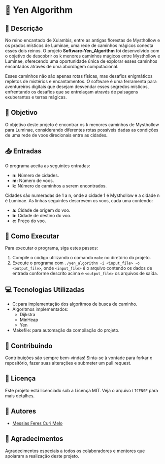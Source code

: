 # 🌌 Yen Algorithm

## 📜 Descrição

No reino encantado de Xulambis, entre as antigas florestas de Mysthollow e os prados místicos de Luminae, uma rede de caminhos mágicos conecta esses dois reinos. O projeto **Software-Yen_Algorithm** foi desenvolvido com o objetivo de descobrir os k menores caminhos mágicos entre Mysthollow e Luminae, oferecendo uma oportunidade única de explorar esses caminhos encantados através de uma abordagem computacional.

Esses caminhos não são apenas rotas físicas, mas desafios enigmáticos repletos de mistérios e encantamentos. O software é uma ferramenta para aventureiros digitais que desejam desvendar esses segredos místicos, enfrentando os desafios que se entrelaçam através de paisagens exuberantes e terras mágicas.

## 🎯 Objetivo

O objetivo deste projeto é encontrar os k menores caminhos de Mysthollow para Luminae, considerando diferentes rotas possíveis dadas as condições de uma rede de voos direcionais entre as cidades.

## 📥 Entradas

O programa aceita as seguintes entradas:

- **n:** Número de cidades.
- **m:** Número de voos.
- **k:** Número de caminhos a serem encontrados.

Cidades são numeradas de 1 a n, onde a cidade 1 é Mysthollow e a cidade n é Luminae. As linhas seguintes descrevem os voos, cada uma contendo:

- **a:** Cidade de origem do voo.
- **b:** Cidade de destino do voo.
- **c:** Preço do voo.

## 🚀 Como Executar

Para executar o programa, siga estes passos:

1. Compile o código utilizando o comando `make` no diretório do projeto.
2. Execute o programa com `./yen_algorithm -i <input_file> -o <output_file>`, onde `<input_file>` é o arquivo contendo os dados de entrada conforme descrito acima e `<output_file>` os arquivos de saída.

## 💻 Tecnologias Utilizadas

- C: para implementação dos algoritmos de busca de caminho.
- Algoritmos implementados:
  - Dijkstra
  - MinHeap
  - Yen
- Makefile: para automação da compilação do projeto.

## 🤝 Contribuindo

Contribuições são sempre bem-vindas! Sinta-se à vontade para forkar o repositório, fazer suas alterações e submeter um pull request.

## 📄 Licença

Este projeto está licenciado sob a Licença MIT. Veja o arquivo `LICENSE` para mais detalhes.

## 👥 Autores

- [Messias Feres Curi Melo](https://github.com/MessiasFCM)

## 🙏 Agradecimentos

Agradecimentos especiais a todos os colaboradores e mentores que apoiaram a realização deste projeto.

